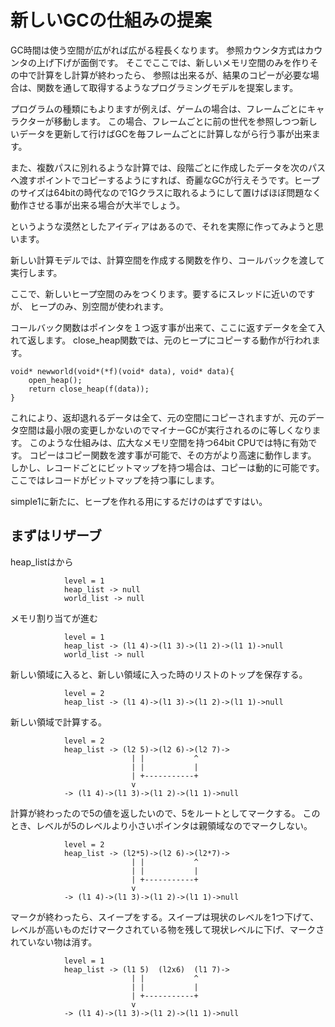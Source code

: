 # 新しいGCの仕組みの提案

GC時間は使う空間が広がれば広がる程長くなります。
参照カウンタ方式はカウンタの上げ下げが面倒です。
そこでここでは、新しいメモリ空間のみを作りその中で計算をし計算が終わったら、
参照は出来るが、結果のコピーが必要な場合は、関数を通して取得するようなプログラミングモデルを提案します。

プログラムの種類にもよりますが例えば、ゲームの場合は、フレームごとにキャラクターが移動します。
この場合、フレームごとに前の世代を参照しつつ新しいデータを更新して行けばGCを毎フレームごとに計算しながら行う事が出来ます。

また、複数パスに別れるような計算では、段階ごとに作成したデータを次のパスへ渡すポイントでコピーするようにすれば、奇麗なGCが行えそうです。ヒープのサイズは64bitの時代なので1Gクラスに取れるようにして置けばほぼ問題なく動作させる事が出来る場合が大半でしょう。

というような漠然としたアイディアはあるので、それを実際に作ってみようと思います。


新しい計算モデルでは、計算空間を作成する関数を作り、コールバックを渡して実行します。

ここで、新しいヒープ空間のみをつくります。要するにスレッドに近いのですが、
ヒープのみ、別空間が使われます。

コールバック関数はポインタを１つ返す事が出来て、ここに返すデータを全て入れて返します。
close_heap関数では、元のヒープにコピーする動作が行われます。

	void* newworld(void*(*f)(void* data), void* data){
		open_heap();
		return close_heap(f(data));
	}

これにより、返却退れるデータは全て、元の空間にコピーされますが、元のデータ空間は最小限の変更しかないのでマイナーGCが実行されるのに等しくなります。
このような仕組みは、広大なメモリ空間を持つ64bit CPUでは特に有効です。
コピーはコピー関数を渡す事が可能で、その方がより高速に動作します。
しかし、レコードごとにビットマップを持つ場合は、コピーは動的に可能です。
ここではレコードがビットマップを持つ事にします。


simple1に新たに、ヒープを作れる用にするだけのはずですはい。

## まずはリザーブ

heap_listはから

				level = 1
    			heap_list -> null
                world_list -> null
メモリ割り当てが進む

				level = 1
    			heap_list -> (l1 4)->(l1 3)->(l1 2)->(l1 1)->null
                world_list -> null

新しい領域に入ると、新しい領域に入った時のリストのトップを保存する。

				level = 2
    			heap_list -> (l1 4)->(l1 3)->(l1 2)->(l1 1)->null

新しい領域で計算する。

				level = 2
    			heap_list -> (l2 5)->(l2 6)->(l2 7)->
                               | |           ^
                               | |           |
                               | +-----------+
                               v
    			-> (l1 4)->(l1 3)->(l1 2)->(l1 1)->null


計算が終わったので5の値を返したいので、5をルートとしてマークする。
このとき、レベルが5のレベルより小さいポインタは親領域なのでマークしない。

				level = 2
    			heap_list -> (l2*5)->(l2 6)->(l2*7)->
                               | |           ^
                               | |           |
                               | +-----------+
                               v
    			-> (l1 4)->(l1 3)->(l1 2)->(l1 1)->null

マークが終わったら、スイープをする。スイープは現状のレベルを1つ下げて、レベルが高いものだけマークされている物を残して現状レベルに下げ、マークされていない物は消す。

				level = 1
    			heap_list -> (l1 5)  (l2x6)  (l1 7)->
                               | |           ^
                               | |           |
                               | +-----------+
                               v
    			-> (l1 4)->(l1 3)->(l1 2)->(l1 1)->null

